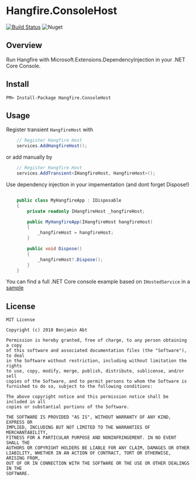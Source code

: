 # Hangfire.ConsoleHost

[![Build Status](https://benjaminabt.visualstudio.com/BenjaminAbt.Hangfire.ConsoleHost/_apis/build/status/BenjaminAbt.Hangfire.ConsoleHost-CI)](https://benjaminabt.visualstudio.com/BenjaminAbt.Hangfire.ConsoleHost/_build/latest?definitionId=12) ![Nuget](https://img.shields.io/nuget/v/Hangfire.ConsoleHost.svg)

## Overview

Run Hangfire with Microsoft.Extensions.DependencyInjection in your .NET Core Console.

## Install

```
PM> Install-Package Hangfire.ConsoleHost
```

## Usage

Register transient `HangfireHost` with

```csharp
    // Register Hangfire Host
    services.AddHangfireHost();
```

or add manually by

```csharp
    // Register Hangfire Host
    services.AddTransient<IHangfireHost, HangfireHost>();
```

Use dependency injection in your impementation (and dont forget Dispose!)

```csharp

    public class MyHangfireApp : IDisposable
    {
        private readonly IHangfireHost _hangfireHost;

        public MyHangfireApp(IHangfireHost hangfireHost)
        {
            _hangfireHost = hangfireHost;
        }

        public void Dispose()
        {
            _hangfireHost?.Dispose();
        }
    }
```

You can find a full .NET Core console example based on `IHostedService` in a [sample](sample/Server/Program.cs)

## License

```
MIT License

Copyright (c) 2018 Benjamin Abt

Permission is hereby granted, free of charge, to any person obtaining a copy
of this software and associated documentation files (the "Software"), to deal
in the Software without restriction, including without limitation the rights
to use, copy, modify, merge, publish, distribute, sublicense, and/or sell
copies of the Software, and to permit persons to whom the Software is
furnished to do so, subject to the following conditions:

The above copyright notice and this permission notice shall be included in all
copies or substantial portions of the Software.

THE SOFTWARE IS PROVIDED "AS IS", WITHOUT WARRANTY OF ANY KIND, EXPRESS OR
IMPLIED, INCLUDING BUT NOT LIMITED TO THE WARRANTIES OF MERCHANTABILITY,
FITNESS FOR A PARTICULAR PURPOSE AND NONINFRINGEMENT. IN NO EVENT SHALL THE
AUTHORS OR COPYRIGHT HOLDERS BE LIABLE FOR ANY CLAIM, DAMAGES OR OTHER
LIABILITY, WHETHER IN AN ACTION OF CONTRACT, TORT OR OTHERWISE, ARISING FROM,
OUT OF OR IN CONNECTION WITH THE SOFTWARE OR THE USE OR OTHER DEALINGS IN THE
SOFTWARE.
```
